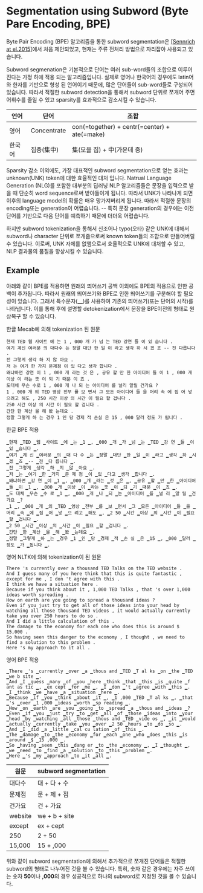 # Segmentation using Subword (Byte Pare Encoding, BPE)

Byte Pair Encoding (BPE) 알고리즘을 통한 subword segmentation은 [[Sennrich at el.2015]](https://arxiv.org/pdf/1508.07909.pdf)에서 처음 제안되었고, 현재는 주류 전처리 방법으로 자리잡아 사용되고 있습니다.

Subword segmenation은 기본적으로 단어는 여러 sub-word들의 조합으로 이루어진다는 가정 하에 적용 되는 알고리즘입니다. 실제로 영어나 한국어의 경우에도 latin어와 한자를 기반으로 형성 된 언어이기 때문에, 많은 단어들이 sub-word들로 구성되어 있습니다. 따라서 적절한 subword detection을 통해서 subword 단위로 쪼개어 주면 어휘수를 줄일 수 있고 sparsity를 효과적으로 감소시킬 수 있습니다.

|언어|단어|조합|
|-|-|-|
|영어|Concentrate|con(=together) + centr(=center) + ate(=make)|
|한국어|집중(集中)|集(모을 집) + 中(가운데 중)|

Sparsity 감소 이외에도, 가장 대표적인 subword segmentation으로 얻는 효과는 unknown(UNK) token에 대한 효율적인 대처 입니다. Natrual Language Generation (NLG)를 포함한 대부분의 딥러닝 NLP 알고리즘들은 문장을 입력으로 받을 때 단순히 word sequence로써 받아들이게 됩니다. 따라서 UNK가 나타나게 되면 이후의 language model의 확률은 매우 망가져버리게 됩니다. 따라서 적절한 문장의 encoding또는 generation이 어렵습니다. -- 특히 문장 generation의 경우에는 이전 단어를 기반으로 다음 단어를 예측하기 때문에 더더욱 어렵습니다.

하지만 subword tokenization을 통해서 신조어나 typo(오타) 같은 UNK에 대해서 subword나 character 단위로 쪼개줌으로써 known token들의 조합으로 만들어버릴 수 있습니다. 이로써, UNK 자체를 없앰으로서 효율적으로 UNK에 대처할 수 있고, NLP 결과물의 품질을 향상시킬 수 있습니다.

## Example

아래와 같이 BPE를 적용하면 원래의 띄어쓰기 공백 이외에도 BPE의 적용으로 인한 공백이 추가됩니다. 따라서 원래의 띄어쓰기와 BPE로 인한 띄어쓰기를 구분해야 할 필요성이 있습니다. 그래서 특수문자(▁)를 사용하여 기존의 띄어쓰기(또는 단어의 시작)를 나타냅니다. 이를 통해 후에 설명할 detokenization에서 문장을 BPE이전의 형태로 원상복구 할 수 있습니다.

한글 Mecab에 의해 tokenization 된 원문
```
현재 TED 웹 사이트 에 는 1 , 000 개 가 넘 는 TED 강연 들 이 있 습니다 .
여기 계신 여러분 의 대다수 는 정말 대단 한 일 이 라고 생각 하 시 겠 죠 -- 전 다릅니다 .
전 그렇게 생각 하 지 않 아요 .
저 는 여기 한 가지 문제점 이 있 다고 생각 합니다 .
왜냐하면 강연 이 1 , 000 개 라는 것 은 , 공유 할 만 한 아이디어 들 이 1 , 000 개 이상 이 라는 뜻 이 되 기 때문 이 죠 .
도대체 무슨 수로 1 , 000 개 나 되 는 아이디어 를 널리 알릴 건가요 ?
1 , 000 개 의 TED 영상 전부 를 보 면서 그 모든 아이디어 들 을 머리 속 에 집 어 넣 으려고 해도 , 250 시간 이상 의 시간 이 필요 할 겁니다 .
250 시간 이상 의 시간 이 필요 할 겁니다 .
간단 한 계산 을 해 봤 는데요 .
정말 그렇게 하 는 경우 1 인 당 경제 적 손실 은 15 , 000 달러 정도 가 됩니다 .
```

한글 BPE 적용
```
▁현재 ▁TED ▁웹 ▁사이트 ▁에 ▁는 ▁1 ▁, ▁000 ▁개 ▁가 ▁넘 ▁는 ▁TED ▁강 연 ▁들 ▁이 ▁있 ▁습니다 ▁.
▁여기 ▁계 신 ▁여러분 ▁의 ▁대 다 수 ▁는 ▁정말 ▁대단 ▁한 ▁일 ▁이 ▁라고 ▁생각 ▁하 ▁시 ▁겠 ▁죠 ▁-- ▁전 ▁다 릅니다 ▁.
▁전 ▁그렇게 ▁생각 ▁하 ▁지 ▁않 ▁아요 ▁.
▁저 ▁는 ▁여기 ▁한 ▁가지 ▁문 제 점 ▁이 ▁있 ▁다고 ▁생각 ▁합니다 ▁.
▁왜냐하면 ▁강 연 ▁이 ▁1 ▁, ▁000 ▁개 ▁라는 ▁것 ▁은 ▁, ▁공유 ▁할 ▁만 ▁한 ▁아이디어 ▁들 ▁이 ▁1 ▁, ▁000 ▁개 ▁이상 ▁이 ▁라는 ▁뜻 ▁이 ▁되 ▁기 ▁때문 ▁이 ▁죠 ▁.
▁도 대체 ▁무슨 ▁수 로 ▁1 ▁, ▁000 ▁개 ▁나 ▁되 ▁는 ▁아이디어 ▁를 ▁널 리 ▁알 릴 ▁건 가요 ▁?
▁1 ▁, ▁000 ▁개 ▁의 ▁TED ▁영상 ▁전부 ▁를 ▁보 ▁면서 ▁그 ▁모든 ▁아이디어 ▁들 ▁을 ▁머리 ▁속 ▁에 ▁집 ▁어 ▁넣 ▁으 려고 ▁해도 ▁, ▁2 50 ▁시간 ▁이상 ▁의 ▁시간 ▁이 ▁필요 ▁할 ▁겁니다 ▁.
▁2 50 ▁시간 ▁이상 ▁의 ▁시간 ▁이 ▁필요 ▁할 ▁겁니다 ▁.
▁간단 ▁한 ▁계산 ▁을 ▁해 ▁봤 ▁는데요 ▁.
▁정말 ▁그렇게 ▁하 ▁는 ▁경우 ▁1 ▁인 ▁당 ▁경제 ▁적 ▁손 실 ▁은 ▁15 ▁, ▁000 ▁달러 ▁정도 ▁가 ▁됩니다 ▁.
```

영어 NLTK에 의해 tokenization이 된 원문
```
There 's currently over a thousand TED Talks on the TED website .
And I guess many of you here think that this is quite fantastic , except for me , I don 't agree with this .
I think we have a situation here .
Because if you think about it , 1,000 TED Talks , that 's over 1,000 ideas worth spreading .
How on earth are you going to spread a thousand ideas ?
Even if you just try to get all of those ideas into your head by watching all those thousand TED videos , it would actually currently take you over 250 hours to do so .
And I did a little calculation of this .
The damage to the economy for each one who does this is around $ 15,000 .
So having seen this danger to the economy , I thought , we need to find a solution to this problem .
Here 's my approach to it all .
```

영어 BPE 적용
```
▁There ▁'s ▁currently ▁over ▁a ▁thous and ▁TED ▁T al ks ▁on ▁the ▁TED ▁we b site ▁.
▁And ▁I ▁guess ▁many ▁of ▁you ▁here ▁think ▁that ▁this ▁is ▁quite ▁f ant as tic ▁, ▁ex cept ▁for ▁me ▁, ▁I ▁don ▁'t ▁agree ▁with ▁this ▁.
▁I ▁think ▁we ▁have ▁a ▁situation ▁here ▁.
▁Because ▁if ▁you ▁think ▁about ▁it ▁, ▁1 ,000 ▁TED ▁T al ks ▁, ▁that ▁'s ▁over ▁1 ,000 ▁ideas ▁worth ▁sp reading ▁.
▁How ▁on ▁earth ▁are ▁you ▁going ▁to ▁spread ▁a ▁thous and ▁ideas ▁?
▁Even ▁if ▁you ▁just ▁try ▁to ▁get ▁all ▁of ▁those ▁ideas ▁into ▁your ▁head ▁by ▁watching ▁all ▁those ▁thous and ▁TED ▁vide os ▁, ▁it ▁would ▁actually ▁currently ▁take ▁you ▁over ▁2 50 ▁hours ▁to ▁do ▁so ▁.
▁And ▁I ▁did ▁a ▁little ▁cal cu lation ▁of ▁this ▁.
▁The ▁damage ▁to ▁the ▁economy ▁for ▁each ▁one ▁who ▁does ▁this ▁is ▁around ▁$ ▁15 ,000 ▁.
▁So ▁having ▁seen ▁this ▁dang er ▁to ▁the ▁economy ▁, ▁I ▁thought ▁, ▁we ▁need ▁to ▁find ▁a ▁solution ▁to ▁this ▁problem ▁.
▁Here ▁'s ▁my ▁approach ▁to ▁it ▁all ▁.
```

|원문|subword segmentation|
|-|-|
|대다수|대 + 다 + 수|
|문제점|문 + 제 + 점|
|건가요|건 + 가요|
|website|we + b + site|
|except|ex + cept|
|250|2 + 50|
|15,000|15 + ,000|

위와 같이 subword segmentation에 의해서 추가적으로 쪼개진 단어들은 적절한 subword의 형태로 나누어진 것을 볼 수 있습니다. 특히, 숫자 같은 경우에는 자주 쓰이는 숫자 **50**이나 **,000**의 경우 성공적으로 하나의 subword로 지정된 것을 볼 수 있습니다.